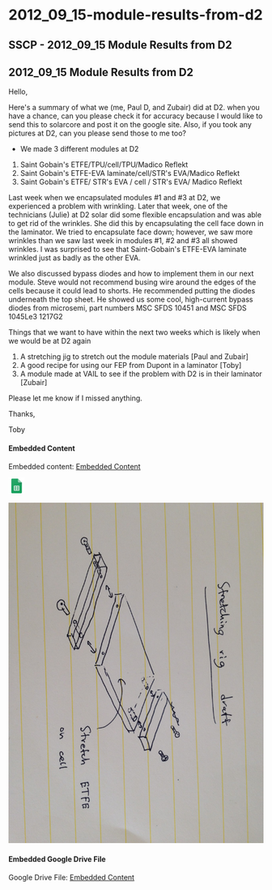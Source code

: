 # 2012\_09\_15-module-results-from-d2

## SSCP - 2012\_09\_15 Module Results from D2

## 2012\_09\_15 Module Results from D2

Hello,

Here's a summary of what we (me, Paul D, and Zubair) did at D2. when you have a chance, can you please check it for accuracy because I would like to send this to solarcore and post it on the google site. Also, if you took any pictures at D2, can you please send those to me too?

* We made 3 different modules at D2

1. Saint Gobain's ETFE/TPU/cell/TPU/Madico Reflekt
2. Saint Gobain's ETFE-EVA laminate/cell/STR's EVA/Madico Reflekt
3. Saint Gobain's ETFE/ STR's EVA / cell / STR's EVA/ Madico Reflekt

Last week when we encapsulated modules #1 and #3 at D2, we experienced a problem with wrinkling. Later that week, one of the technicians (Julie) at D2 solar did some flexible encapsulation and was able to get rid of the wrinkles. She did this by encapsulating the cell face down in the laminator. We tried to encapsulate face down; however, we saw more wrinkles than we saw last week in modules #1, #2 and #3 all showed wrinkles. I was surprised to see that Saint-Gobain's ETFE-EVA laminate wrinkled just as badly as the other EVA.

We also discussed bypass diodes and how to implement them in our next module. Steve would not recommend busing wire around the edges of the cells because it could lead to shorts. He recommended putting the diodes underneath the top sheet. He showed us some cool, high-current bypass diodes from microsemi, part numbers MSC SFDS 10451 and MSC SFDS 1045Le3 1217G2&#x20;

Things that we want to have within the next two weeks which is likely when we would be at D2 again&#x20;

1. A stretching jig to stretch out the module materials \[Paul and Zubair]
2. A good recipe for using our FEP from Dupont in a laminator \[Toby]
3. A module made at VAIL to see if the problem with D2 is in their laminator \[Zubair]

Please let me know if I missed anything.

Thanks,

Toby

#### Embedded Content

Embedded content: [Embedded Content](2012_09_15-module-results-from-d2.md)

![](../../../../../assets/sheets_32dp.png)

![](../../../../../assets/image_406a3ab433.jpg)

#### Embedded Google Drive File

Google Drive File: [Embedded Content](https://drive.google.com/embeddedfolderview?id=1MXAcBvxVDcfImTovHG2RnMYeYwsEtggQ#list)
